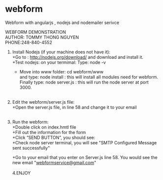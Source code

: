 # webform
Webform with angularjs , nodejs and nodemailer serivce

WEBFORM DEMONSTRATION<br />
AUTHOR: TOMMY THONG NGUYEN<br />
PHONE:248-840-4552<br />

1. Install Nodejs (if your machine does not have it):<br />
    +Go to : http://nodejs.org/download/     and download and install it.<br />
    +Test nodejs:  on your termimal: Type: node -v       <br />
    + Move into www folder:  cd webform/www   <br />
                and type:    node install      : this will install all modules need for webform.<br />
                Finally type: node server.js    : this will run the node server at port 3000.<br /><br />

2. Edit the webform/server.js  file:<br />
    +Open the server.js file, in line 58  and change it to your email <br /><br />
3. Run the webform:<br />
    +Double click on index.hmtl file <br />
    +Fill out the information for the form<br />
    +Click “SEND BUTTON”, you should see:<br />
    +Check node server terminal, you will see       "SMTP Configured
                                                    Message sent successfully" <br />

    +Go to your email that you enter on Server.js line 58. You would see the new email "webformservice@gmail.com"<br /><br />
4.ENJOY
    

